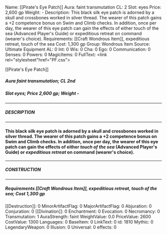 Name: [[Pirate's Eye Patch]]
Aura: faint transmutation
CL: 2
Slot: eyes
Price: 2,600 gp
Weight: -
Description: This black silk eye patch is adorned by a skull and crossbones worked in silver thread. The wearer of this patch gains a +2 competence bonus on Swim and Climb checks. In addition, once per day, the wearer of this eye patch can gain the effects of either touch of the sea (Advanced Player's Guide) or expeditious retreat on command (wearer's choice).
Requirements: [[Craft Wondrous Item]], expeditious retreat, touch of the sea
Cost: 1,300 gp
Group: Wondrous Item
Source: Ultimate Equipment
AL: 0
Int: 0
Wis: 0
Cha: 0
Ego: 0
Communication: 0
Senses: 0
Powers: 0
MagicItems: 0
FullText: <link rel="stylesheet"href="PF.css"><div class="heading"><p class="alignleft">[[Pirate's Eye Patch]]</p><div style="clear: both;"></div></div><div><h5><b>Aura </b>faint transmutation; <b>CL </b>2nd</h5><h5><b>Slot </b>eyes; <b>Price </b>2,600 gp; <b>Weight </b>-</h5></div><hr/><div><h5><b>DESCRIPTION</b></h5></div><hr/><div><h4><p>This black silk eye patch is adorned by a skull and crossbones worked in silver thread. The wearer of this patch gains a +2 competence bonus on Swim and Climb checks. In addition, once per day, the wearer of this eye patch can gain the effects of either <i>touch of the sea</i> (Advanced Player's Guide) or <i>expeditious retreat</i> on command (wearer's choice).</p></h4></div><hr/><div><h5><b>CONSTRUCTION</b></h5></div><hr/><div><h5><b>Requirements </b>[[Craft Wondrous Item]], <i>expeditious retreat</i>, <i>touch of the sea</i>; <b>Cost </b>1,300 gp</h5></div>
[[Destruction]]: 0
MinorArtifactFlag: 0
MajorArtifactFlag: 0
Abjuration: 0
Conjuration: 0
[[Divination]]: 0
Enchantment: 0
Evocation: 0
Necromancy: 0
Transmutation: 1
AuraStrength: faint
WeightValue: 0.0
PriceValue: 2600
CostValue: 1300
Languages: 0
BaseItem: 0
LinkText: 0
id: 1810
Mythic: 0
LegendaryWeapon: 0
Illusion: 0
Universal: 0
effects: 0
